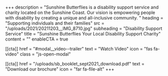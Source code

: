 +++
description = "Sunshine Butterflies is a disability support service and charity located on the Sunshine Coast.  Our vision is empowering people with disability by creating a unique and all-inclusive community. "
heading = "Supporting individuals and their families"
src = "/uploads/2021/20211203__IMG_8710.jpg"
subheading = "Disability Support Service"
title = "Sunshine Butterflies Your Local Disability Support Charity"
content = ""
enableCTA = true

[[cta]]
href = "#modal__video--trailer"
text = "Watch Video"
icon = "fas fa-video"
class = "js-open-modal"

[[cta]]
href = "/uploads/sb_booklet_sept2021_download.pdf"
text = "Download our brochure"
icon = "far fa-file-alt"
+++

